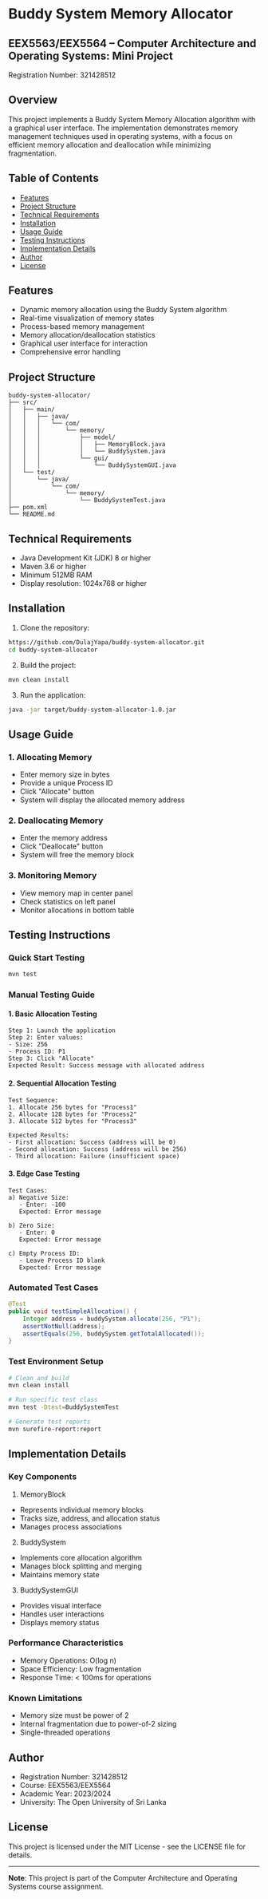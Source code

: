 # Buddy System Memory Allocator
## EEX5563/EEX5564 – Computer Architecture and Operating Systems: Mini Project
Registration Number: 321428512

## Overview
This project implements a Buddy System Memory Allocation algorithm with a graphical user interface. The implementation demonstrates memory management techniques used in operating systems, with a focus on efficient memory allocation and deallocation while minimizing fragmentation.

## Table of Contents
- [Features](#features)
- [Project Structure](#project-structure)
- [Technical Requirements](#technical-requirements)
- [Installation](#installation)
- [Usage Guide](#usage-guide)
- [Testing Instructions](#testing-instructions)
- [Implementation Details](#implementation-details)
- [Author](#author)
- [License](#license)

## Features
- Dynamic memory allocation using the Buddy System algorithm
- Real-time visualization of memory states
- Process-based memory management
- Memory allocation/deallocation statistics
- Graphical user interface for interaction
- Comprehensive error handling

## Project Structure
```
buddy-system-allocator/
├── src/
│   ├── main/
│   │   ├── java/
│   │   │   └── com/
│   │   │       └── memory/
│   │   │           ├── model/
│   │   │           │   ├── MemoryBlock.java
│   │   │           │   └── BuddySystem.java
│   │   │           └── gui/
│   │   │               └── BuddySystemGUI.java
│   └── test/
│       └── java/
│           └── com/
│               └── memory/
│                   └── BuddySystemTest.java
├── pom.xml
└── README.md
```

## Technical Requirements
- Java Development Kit (JDK) 8 or higher
- Maven 3.6 or higher
- Minimum 512MB RAM
- Display resolution: 1024x768 or higher

## Installation
1. Clone the repository:
```bash
https://github.com/DulajYapa/buddy-system-allocator.git
cd buddy-system-allocator
```

2. Build the project:
```bash
mvn clean install
```

3. Run the application:
```bash
java -jar target/buddy-system-allocator-1.0.jar
```

## Usage Guide

### 1. Allocating Memory
- Enter memory size in bytes
- Provide a unique Process ID
- Click "Allocate" button
- System will display the allocated memory address

### 2. Deallocating Memory
- Enter the memory address
- Click "Deallocate" button
- System will free the memory block

### 3. Monitoring Memory
- View memory map in center panel
- Check statistics on left panel
- Monitor allocations in bottom table

## Testing Instructions

### Quick Start Testing
```bash
mvn test
```

### Manual Testing Guide

#### 1. Basic Allocation Testing
```
Step 1: Launch the application
Step 2: Enter values:
- Size: 256
- Process ID: P1
Step 3: Click "Allocate"
Expected Result: Success message with allocated address
```

#### 2. Sequential Allocation Testing
```
Test Sequence:
1. Allocate 256 bytes for "Process1"
2. Allocate 128 bytes for "Process2"
3. Allocate 512 bytes for "Process3"

Expected Results:
- First allocation: Success (address will be 0)
- Second allocation: Success (address will be 256)
- Third allocation: Failure (insufficient space)
```

#### 3. Edge Case Testing
```
Test Cases:
a) Negative Size:
   - Enter: -100
   Expected: Error message

b) Zero Size:
   - Enter: 0
   Expected: Error message

c) Empty Process ID:
   - Leave Process ID blank
   Expected: Error message
```

### Automated Test Cases
```java
@Test
public void testSimpleAllocation() {
    Integer address = buddySystem.allocate(256, "P1");
    assertNotNull(address);
    assertEquals(256, buddySystem.getTotalAllocated());
}
```

### Test Environment Setup
```bash
# Clean and build
mvn clean install

# Run specific test class
mvn test -Dtest=BuddySystemTest

# Generate test reports
mvn surefire-report:report
```

## Implementation Details

### Key Components

1. MemoryBlock
- Represents individual memory blocks
- Tracks size, address, and allocation status
- Manages process associations

2. BuddySystem
- Implements core allocation algorithm
- Manages block splitting and merging
- Maintains memory state

3. BuddySystemGUI
- Provides visual interface
- Handles user interactions
- Displays memory status

### Performance Characteristics
- Memory Operations: O(log n)
- Space Efficiency: Low fragmentation
- Response Time: < 100ms for operations

### Known Limitations
- Memory size must be power of 2
- Internal fragmentation due to power-of-2 sizing
- Single-threaded operations

## Author
- Registration Number: 321428512
- Course: EEX5563/EEX5564
- Academic Year: 2023/2024
- University: The Open University of Sri Lanka

## License
This project is licensed under the MIT License - see the LICENSE file for details.

---
**Note**: This project is part of the Computer Architecture and Operating Systems course assignment.
